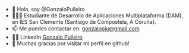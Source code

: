 - 👋 Hola, soy @GonzaloPulleiro
- 👀🧑‍💻 Estudiante de Desarrollo de Aplicaciones Multiplataforma (DAM), en IES San Clemente (Santiago de Compostela, A Coruña).
- 📫 Me puedes contactar en: gonzalopju@gmail.com
- 👨‍🎓 LinkedIn [Gonzalo Pulleiro](https://www.linkedin.com/in/gonzalo-pulleiro/) 
- 💫 Muchas gracias por visitar mi perfil en github!

<!---
GonzaloPulleiro/GonzaloPulleiro is a ✨ special ✨ repository because its `README.md` (this file) appears on your GitHub profile.
You can click the Preview link to take a look at your changes.
--->
